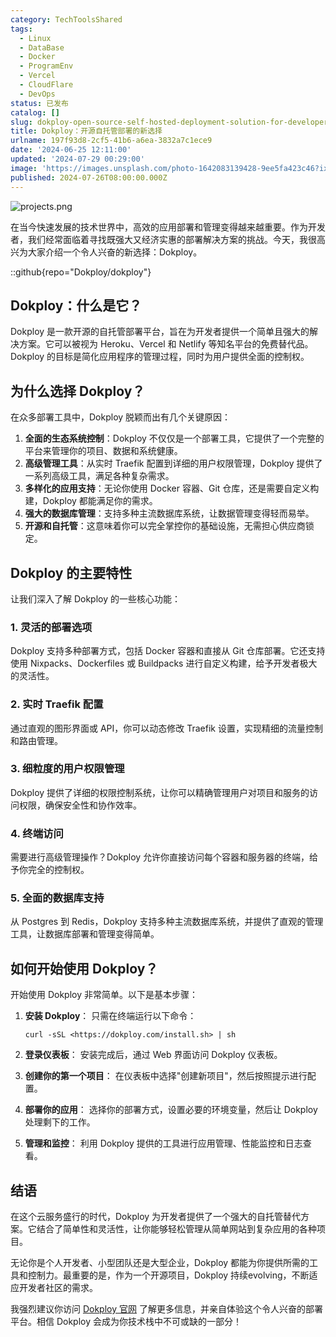 ```yaml
---
category: TechToolsShared
tags:
  - Linux
  - DataBase
  - Docker
  - ProgramEnv
  - Vercel
  - CloudFlare
  - DevOps
status: 已发布
catalog: []
slug: dokploy-open-source-self-hosted-deployment-solution-for-developers
title: Dokploy：开源自托管部署的新选择
urlname: 197f93d8-2cf5-41b6-a6ea-3832a7c1ece9
date: '2024-06-25 12:11:00'
updated: '2024-07-29 00:29:00'
image: 'https://images.unsplash.com/photo-1642083139428-9ee5fa423c46?ixlib=rb-4.0.3&q=85&fm=jpg&crop=entropy&cs=srgb'
published: 2024-07-26T08:00:00.000Z
---
```


![projects.png](https://prod-files-secure.s3.us-west-2.amazonaws.com/5d24fe63-e567-4804-86f9-9fdc62e13082/adfdc1fe-2109-46ac-9ad4-f50e8631f20c/projects.png?X-Amz-Algorithm=AWS4-HMAC-SHA256&X-Amz-Content-Sha256=UNSIGNED-PAYLOAD&X-Amz-Credential=ASIAZI2LB4666ZHCK62A%2F20250130%2Fus-west-2%2Fs3%2Faws4_request&X-Amz-Date=20250130T053648Z&X-Amz-Expires=3600&X-Amz-Security-Token=IQoJb3JpZ2luX2VjEJX%2F%2F%2F%2F%2F%2F%2F%2F%2F%2FwEaCXVzLXdlc3QtMiJIMEYCIQDratT2Jjw5AVY2AMBYjnTz%2BjQ7Khq8Pzg0wv7GGj4r7gIhAIyX9k3iGmp5ScPcWSD5tUch4iUTsVSlYRKcNFeB54MYKogECJ7%2F%2F%2F%2F%2F%2F%2F%2F%2F%2FwEQABoMNjM3NDIzMTgzODA1Igz%2Fav8DTFr0bZOq6MMq3AOYvUoyi8ldEBef%2F5Mp49Pq86BGtx703XeEc%2FuIG199TtjWl54Ra9JyNRnzfCxa22Xsbt%2BJb4UAaHG9VcmjvH6icQz364f4zn1cRxCC5oqBBaptk1Ao40IS6mqQJSJcc1sMM6sf%2Fg513wDG1NsbAI%2FKmnlvCAxzWPJe5KMOvayvjNqslxx5qptaidzLXLI4DAHc2VB6b6Lxpo%2FcBRl5pp9gheFgG1i8lQV4x1Q2JBZYdlXa5NCGLkyUuUOr7OzX6jy6jU4u0%2FeYkC%2FYZzmxAD02zjVCzf%2BVKTQjhw%2B8ylF5sd663DZHGb3zhBEgza2XY7LBW3znRfnw8tFo5fdeCg49l3vkTK0FK6nKGT%2BA8Dby9pB1o17YT7kYXKMg9emV8tZO2KIMr5zbUpFvviL69Azw7P0sXFe4YUkeOcRTLl6HM%2FeJWseCQVznYWjYw8JMGaSL1N3wh%2BzOiZODIx0Ua2cUEXc%2BHGHxRJ3X1IXE1kJcEG2jIKQP7nikT4zgH8GaNKcUzO20cS1yUAO30fUqUnpPJp4HZsddvfEgfSCvOa2EBAKjaD17SM83zvPKzIOoBL8KDVH4RLeTY%2FEs3TDHzS4CxihwT4%2BNqO7Wos4rep5hv8bCLjAmnp%2FfVbuqgTD2huy8BjqkAVEE0q7hlCIuLvbJeTXQ0l3P%2FqiKj1iAjYcr2qLF%2FVjjurG8X70yeCaGYqdLwfeFoPnhUf%2F9I46aaDQD1ciaVWRGD1w3VXdzoTU964iXurHHqW0CfRK00MrpfhOQwdNPGESgI1KhnhEelIh0KZYhYa9G68J6RXa2fhXZkDjxsJxGpQXhxdMi%2FhoDyM3EHpm%2F93pdFZ2dvzSQ1UKi1MET7AxOQ2KI&X-Amz-Signature=46f8b831a4b15e18e4d14f102d948a383ce879e3aee6545fdb6841c36892157d&X-Amz-SignedHeaders=host&x-id=GetObject)


在当今快速发展的技术世界中，高效的应用部署和管理变得越来越重要。作为开发者，我们经常面临着寻找既强大又经济实惠的部署解决方案的挑战。今天，我很高兴为大家介绍一个令人兴奋的新选择：Dokploy。


::github{repo="Dokploy/dokploy"}


## Dokploy：什么是它？


Dokploy 是一款开源的自托管部署平台，旨在为开发者提供一个简单且强大的解决方案。它可以被视为 Heroku、Vercel 和 Netlify 等知名平台的免费替代品。Dokploy 的目标是简化应用程序的管理过程，同时为用户提供全面的控制权。


## 为什么选择 Dokploy？


在众多部署工具中，Dokploy 脱颖而出有几个关键原因：

1. **全面的生态系统控制**：Dokploy 不仅仅是一个部署工具，它提供了一个完整的平台来管理你的项目、数据和系统健康。
2. **高级管理工具**：从实时 Traefik 配置到详细的用户权限管理，Dokploy 提供了一系列高级工具，满足各种复杂需求。
3. **多样化的应用支持**：无论你使用 Docker 容器、Git 仓库，还是需要自定义构建，Dokploy 都能满足你的需求。
4. **强大的数据库管理**：支持多种主流数据库系统，让数据管理变得轻而易举。
5. **开源和自托管**：这意味着你可以完全掌控你的基础设施，无需担心供应商锁定。

## Dokploy 的主要特性


让我们深入了解 Dokploy 的一些核心功能：


### 1. 灵活的部署选项


Dokploy 支持多种部署方式，包括 Docker 容器和直接从 Git 仓库部署。它还支持使用 Nixpacks、Dockerfiles 或 Buildpacks 进行自定义构建，给予开发者极大的灵活性。


### 2. 实时 Traefik 配置


通过直观的图形界面或 API，你可以动态修改 Traefik 设置，实现精细的流量控制和路由管理。


### 3. 细粒度的用户权限管理


Dokploy 提供了详细的权限控制系统，让你可以精确管理用户对项目和服务的访问权限，确保安全性和协作效率。


### 4. 终端访问


需要进行高级管理操作？Dokploy 允许你直接访问每个容器和服务器的终端，给予你完全的控制权。


### 5. 全面的数据库支持


从 Postgres 到 Redis，Dokploy 支持多种主流数据库系统，并提供了直观的管理工具，让数据库部署和管理变得简单。


## 如何开始使用 Dokploy？


开始使用 Dokploy 非常简单。以下是基本步骤：

1. **安装 Dokploy**：
只需在终端运行以下命令：

	```text
	curl -sSL <https://dokploy.com/install.sh> | sh
	```

2. **登录仪表板**：
安装完成后，通过 Web 界面访问 Dokploy 仪表板。
3. **创建你的第一个项目**：
在仪表板中选择"创建新项目"，然后按照提示进行配置。
4. **部署你的应用**：
选择你的部署方式，设置必要的环境变量，然后让 Dokploy 处理剩下的工作。
5. **管理和监控**：
利用 Dokploy 提供的工具进行应用管理、性能监控和日志查看。

## 结语


在这个云服务盛行的时代，Dokploy 为开发者提供了一个强大的自托管替代方案。它结合了简单性和灵活性，让你能够轻松管理从简单网站到复杂应用的各种项目。


无论你是个人开发者、小型团队还是大型企业，Dokploy 都能为你提供所需的工具和控制力。最重要的是，作为一个开源项目，Dokploy 持续evolving，不断适应开发者社区的需求。


我强烈建议你访问 [Dokploy 官网](https://dokploy.com/) 了解更多信息，并亲自体验这个令人兴奋的部署平台。相信 Dokploy 会成为你技术栈中不可或缺的一部分！

